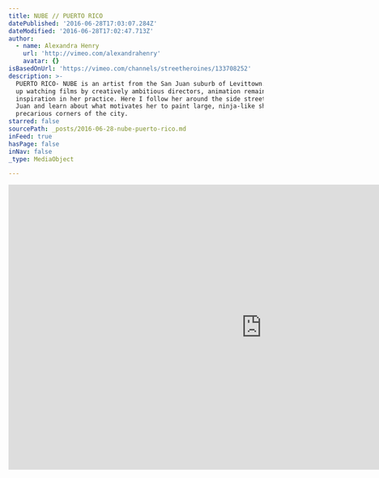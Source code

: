 ```yaml
---
title: NUBE // PUERTO RICO
datePublished: '2016-06-28T17:03:07.284Z'
dateModified: '2016-06-28T17:02:47.713Z'
author:
  - name: Alexandra Henry
    url: 'http://vimeo.com/alexandrahenry'
    avatar: {}
isBasedOnUrl: 'https://vimeo.com/channels/streetheroines/133708252'
description: >-
  PUERTO RICO- NUBE is an artist from the San Juan suburb of Levittown. Growing
  up watching films by creatively ambitious directors, animation remains a key
  inspiration in her practice. Here I follow her around the side streets of San
  Juan and learn about what motivates her to paint large, ninja-like shadows in
  precarious corners of the city.
starred: false
sourcePath: _posts/2016-06-28-nube-puerto-rico.md
inFeed: true
hasPage: false
inNav: false
_type: MediaObject

---
```

<iframe src="https://cdn.embedly.com/widgets/media.html?src=https%3A%2F%2Fplayer.vimeo.com%2Fvideo%2F133708252&amp;url=https%3A%2F%2Fvimeo.com%2F133708252&amp;image=http%3A%2F%2Fi.vimeocdn.com%2Fvideo%2F526880870_1280.jpg&amp;key=b7d04c9b404c499eba89ee7072e1c4f7&amp;type=text%2Fhtml&amp;schema=vimeo" width="1000" height="563" scrolling="no" frameborder="0" allowfullscreen="" style=""></iframe>